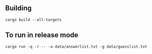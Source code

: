 ## Building
`cargo build --all-targets`

## To run in release mode
`cargo run -q -r -- -a data/answerlist.txt -g data/guesslist.txt`
